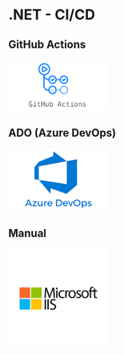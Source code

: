 # .NET - CI/CD

## GitHub Actions
[<img src="./Assets/2022-04-17-16-31-50.png" width="200" />](https://www.google.com/)

## ADO (Azure DevOps)
[<img src="./Assets/2022-04-17-16-31-32.png" width="200" />](https://github.com/entelect-incubator/DevOps/tree/main/.NET/ADO)

## Manual
[<img src="./Assets/2022-04-17-16-32-06.png" width="200" />]()